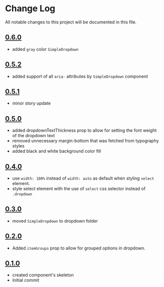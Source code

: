 # Change Log

All notable changes to this project will be documented in this file.

## [0.6.0](https://github.com/code-dot-org/code-dot-org/pull/58637)
* added `gray` color `SimpleDropdown`

## [0.5.2](https://github.com/code-dot-org/code-dot-org/pull/58469)

* added support of all `aria-` attributes by `SimpleDropdown` component

## [0.5.1](https://github.com/code-dot-org/code-dot-org/pull/58209)

* minor story update

## [0.5.0](https://github.com/code-dot-org/code-dot-org/pull/57827)

* added dropdownTextThickness prop to allow for setting the font weight of the dropdown text
* removed unnecessary margin-bottom that was fetched from typography styles
* added black and white background color fill

## [0.4.0](https://github.com/code-dot-org/code-dot-org/pull/57105)

* use `width: 100%` instead of `width: auto` as default when styling `select` element.
* style select element with the use of `select` css selector instead of `.dropdown`

## [0.3.0](https://github.com/code-dot-org/code-dot-org/pull/57105)

* moved `SimpleDropdown` to dropdown folder

## [0.2.0](https://github.com/code-dot-org/code-dot-org/pull/56724)

* Added `itemGroups` prop to allow for grouped options in dropdown.

## [0.1.0](https://github.com/code-dot-org/code-dot-org/pull/55514)

* created component's skeleton
* Initial commit
